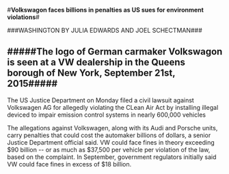 #**Volkswagon faces billions in penalties as US sues for environment violations**#

###WASHINGTON BY JULIA EDWARDS AND JOEL SCHECTMAN###


#####The logo of German carmaker Volkswagon is seen at a VW dealership in the Queens borough of New York, September 21st, 2015#####
---------------------------------------------------------------------

The US Justice Department on Monday filed a civil lawsuit against Volkswagen AG for allegedly violating the CLean Air Act by installing illegal deviced to impair emission control systems in nearly 600,000 vehicles

The allegations against Volkswagen, along with its Audi and Porsche units, carry penalties that could cost the automaker billions of dollars, a senior Justice Department official said. VW could face fines in theory exceeding $90 billion -- or as much as $37,500 per vehicle per violation of the law, based on the complaint. In September, government regulators initially said VW could face fines in excess of $18 billion.
